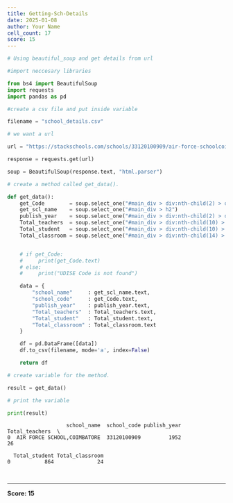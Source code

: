 ```yaml
---
title: Getting-Sch-Details
date: 2025-01-08
author: Your Name
cell_count: 17
score: 15
---
```


```python
# Using beautiful_soup and get details from url
```


```python
#import neccesary libraries
```


```python
from bs4 import BeautifulSoup
import requests
import pandas as pd
```


```python
#create a csv file and put inside variable
```


```python
filename = "school_details.csv"
```


```python
# we want a url
```


```python
url = "https://stackschools.com/schools/33120100909/air-force-schoolcoimbatore"
```


```python
response = requests.get(url)
```


```python
soup = BeautifulSoup(response.text, "html.parser")
```


```python
# create a method called get_data().
```


```python
def get_data():
    get_Code        = soup.select_one("#main_div > div:nth-child(2) > div:nth-child(1) > p > span")
    get_scl_name    = soup.select_one("#main_div > h2")
    publish_year    = soup.select_one("#main_div > div:nth-child(2) > div:nth-child(2) > p > span")
    Total_teachers  = soup.select_one("#main_div > div:nth-child(10) > p > span.badge.bg-info")
    Total_student   = soup.select_one("#main_div > div:nth-child(10) > p > span.badge.bg-danger")
    Total_classroom = soup.select_one("#main_div > div:nth-child(14) > p > span.badge.bg-warning")


    # if get_Code:
    #     print(get_Code.text)
    # else:
    #     print("UDISE Code is not found")

    data = {
        "school_name"     : get_scl_name.text,
        "school_code"     : get_Code.text,
        "publish_year"    : publish_year.text,
	    "Total_teachers"  : Total_teachers.text,
	    "Total_student"   : Total_student.text,
	    "Total_classroom" : Total_classroom.text
    }

    df = pd.DataFrame([data])
    df.to_csv(filename, mode='a', index=False)

    return df
```


```python
# create variable for the method.
```


```python
result = get_data()
```


```python
# print the variable 
```


```python
print(result)
```

                       school_name  school_code publish_year Total_teachers  \
    0  AIR FORCE SCHOOL,COIMBATORE  33120100909         1952             26   
    
      Total_student Total_classroom  
    0           864              24  



```python

```


```python

```


---
**Score: 15**
